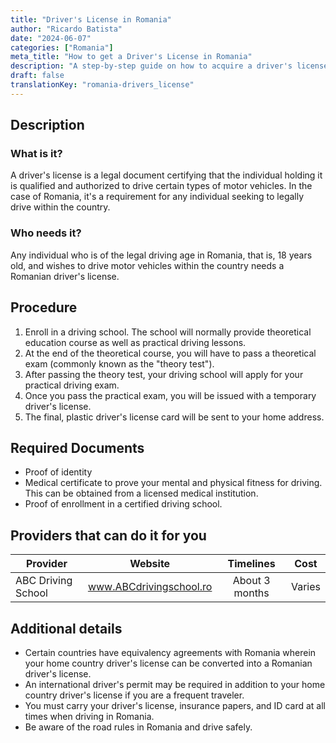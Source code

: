 ```yaml
---
title: "Driver's License in Romania"
author: "Ricardo Batista"
date: "2024-06-07"
categories: ["Romania"]
meta_title: "How to get a Driver's License in Romania"
description: "A step-by-step guide on how to acquire a driver's license in Romania."
draft: false
translationKey: "romania-drivers_license"
---
```


## Description
### What is it?
A driver's license is a legal document certifying that the individual holding it is qualified and authorized to drive certain types of motor vehicles. In the case of Romania, it's a requirement for any individual seeking to legally drive within the country.

### Who needs it?
Any individual who is of the legal driving age in Romania, that is, 18 years old, and wishes to drive motor vehicles within the country needs a Romanian driver's license.

## Procedure
1. Enroll in a driving school. The school will normally provide theoretical education course as well as practical driving lessons.
2. At the end of the theoretical course, you will have to pass a theoretical exam (commonly known as the "theory test").
3. After passing the theory test, your driving school will apply for your practical driving exam.
4. Once you pass the practical exam, you will be issued with a temporary driver's license.
5. The final, plastic driver's license card will be sent to your home address.

## Required Documents
- Proof of identity
- Medical certificate to prove your mental and physical fitness for driving. This can be obtained from a licensed medical institution.
- Proof of enrollment in a certified driving school.

## Providers that can do it for you

| Provider        |     Website     |     Timelines    |       Cost      |
| --------------- | --------------- |  :-------------: | :-------------: |
| ABC Driving School  | www.ABCdrivingschool.ro |  About 3 months      |        Varies       |

## Additional details
- Certain countries have equivalency agreements with Romania wherein your home country driver's license can be converted into a Romanian driver's license.
- An international driver's permit may be required in addition to your home country driver's license if you are a frequent traveler.
- You must carry your driver's license, insurance papers, and ID card at all times when driving in Romania.
- Be aware of the road rules in Romania and drive safely.